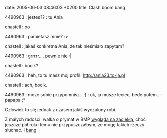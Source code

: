 date: 2005-06-03 08:46:03 +0200
title: Clash boom bang

4490963
: jestes??
: tu Ania

chastell
: oo

4490963
: pamietasz mnie? :>

chastell
: jakaś konkretna Ania, że tak nieśmiało zapytam?

4490963
: grrrrr.... pewnie nie :|

chastell
: bocik?

4490963
: heh, to tu masz moj profil: http://ania23.to-ja.pl

chastell
: ach, bocik.

4490963
: moze sobie przypomnisz.. ;)
: ok, ja musze leciec, bede potem..
: papapa ;*

Człowiek to się jednak z czasem jakiś wyczulony robi.

Z małych radości: walka o prymat w BMP [wygląda na zaciekłą](wycinki/top-tracks.png 'Audioscrobbler’s top tracks'), choć jeszcze pół roku temu nie przypuszczałbym, że mogę takich rzeczy słuchać. I [bang](wycinki/bang.png 'z czego piosenki TMBG nie znam').
